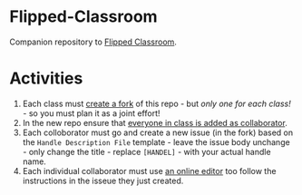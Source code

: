 # Flipped-Classroom
Companion repository to [Flipped Classroom](https://docs.kea.dev/posts/flipped-classroom/).

# Activities
1. Each class must [create a fork](https://docs.github.com/en/get-started/quickstart/fork-a-repo) of this repo - but _only one for each class!_ - so you must plan it as a joint effort!
2. In the new repo ensure that [everyone in class is added as collaborator](https://docs.github.com/en/account-and-profile/setting-up-and-managing-your-personal-account-on-github/managing-access-to-your-personal-repositories/inviting-collaborators-to-a-personal-repository).
4. Each colloborator must go and create a new issue (in the fork) based on the `Handle Description File` template - leave the issue body unchange - only change the title  - replace `[HANDEL]` - with your actual handle name.
3. Each individual collaborator must use [an online editor](https://docs.github.com/en/repositories/working-with-files/managing-files/creating-new-files) too follow the instructions in the isseue they just created.
